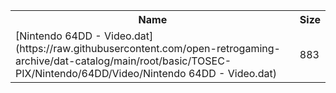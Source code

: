 <table>
<tr><th>Name</th><th>Size</th></tr>
<tr><td>
[Nintendo 64DD - Video.dat](https://raw.githubusercontent.com/open-retrogaming-archive/dat-catalog/main/root/basic/TOSEC-PIX/Nintendo/64DD/Video/Nintendo 64DD - Video.dat)
</td><td>883</td></tr>
</table>
